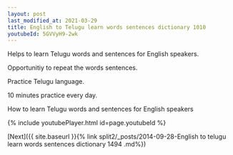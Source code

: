 ```yaml
---
layout: post
last_modified_at: 2021-03-29
title: English to Telugu learn words sentences dictionary 1010 
youtubeId: 5GVVyH9-2wk
---
```

 
 
Helps to learn Telugu words and sentences for English speakers.

Opportunitiy to repeat the words sentences. 

Practice Telugu language. 
 
10 minutes practice every day. 
 
How to learn Telugu words and sentences for English speakers 
 
{% include youtubePlayer.html id=page.youtubeId %}
 
 
[Next]({{ site.baseurl }}{% link  split2/_posts/2014-09-28-English to telugu learn words sentences dictionary 1494 .md%})
 
